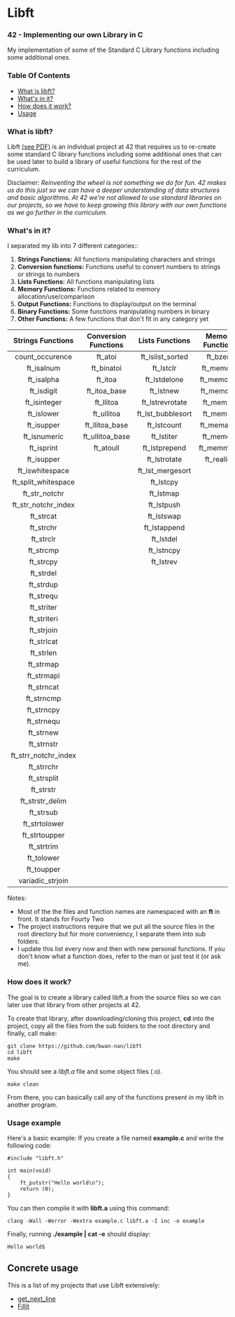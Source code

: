 # Libft

### 42 - Implementing our own Library in C

My implementation of some of the Standard C Library functions including some additional ones.

### Table Of Contents
* [What is libft?](#what-is-libft)
* [What's in it?](#whats-in-it)
* [How does it work?](#how-does-it-work)
* [Usage](#usage-example)

### What is libft?
Libft [(see PDF)][1] is an individual project at 42 that requires us to re-create some standard C library functions including some additional ones that can be used later to build a library of useful functions for the rest of the curriculum.

Disclaimer: *Reinventing the wheel is not something we do for fun. 42 makes us do this just so we can have a deeper understanding of data structures and basic algorithms. At 42 we're not allowed to use standard libraries on our projects, so we have to keep growing this library with our own functions as we go further in the curriculum.*

### What's in it?

I separated my lib into 7 different categories::

1.  **Strings Functions:** All functions manipulating characters and strings
2.  **Conversion functions:** Functions useful to convert numbers to strings or strings to numbers
3.  **Lists Functions:** All functions manipulating lists
4.  **Memory Functions:** Functions related to memory allocation/use/comparison
5.  **Output Functions:** Functions to display/output on the terminal
6.  **Binary Functions:** Some functions manipulating numbers in binary
7.  **Other Functions:** A few functions that don't fit in any category yet

Strings Functions   | Conversion Functions |  Lists Functions  | Memory Functions | Output Functions | Binary Functions  | Other Func  |
:-----------------: | :------------------: | :---------------: | :--------------: | :--------------: | :---------------: | :----------------:|
count_occurence	    | ft_atoi	 	   | ft_islist_sorted  | ft_bzero	  | ft_printf	     | get_bits          | ft_max            |
ft_isalnum	    | ft_binatoi	   | ft_lstclr	       | ft_memcpy        | ft_putchar	     | print_bits        | ft_power          |
ft_isalpha	    | ft_itoa		   | ft_lstdelone      | ft_memccpy       | ft_putendl	     | swap_bits         | ft_recursive_power|
ft_isdigit	    | ft_itoa_base	   | ft_lstnew	       | ft_memcmp        | ft_putnbr	     | ft_show_tab       |
ft_isinteger	    | ft_llitoa		   | ft_lstrevrotate   | ft_memdel        | ft_putstr_fd     | ft_sqrt		 |
ft_islower	    | ft_ullitoa 	   | ft_lst_bubblesort | ft_memset        | ft_putnbrendl    | get_next_line	 |
ft_isupper	    | ft_llitoa_base	   | ft_lstcount       | ft_memalloc      | ft_putchar_fd    | sort_int_tab	 |
ft_isnumeric	    | ft_ullitoa_base      | ft_lstiter	       | ft_memchr        | ft_putendl_fd    |
ft_isprint	    | ft_atoull		   | ft_lstprepend     | ft_memmove       | ft_putnbr_f	     |
ft_isupper	    |			   | ft_lstrotate      | ft_realloc       | ft_putstr	     |
ft_iswhitespace	    |			   | ft_lst_mergesort  |		  |		     |
ft_split_whitespace |			   | ft_lstcpy	       |		  |		     |
ft_str_notchr	    |			   | ft_lstmap	       |		  |		     |
ft_str_notchr_index |			   | ft_lstpush	       |		  |		     |
ft_strcat   	    |		  	   | ft_lstswap	       |	          |		     |
ft_strchr	    |	                   | ft_lstappend      |	          |		     |
ft_strclr	    |		  	   | ft_lstdel	       |	          |		     |
ft_strcmp	    |			   | ft_lstncpy	       |	          |		     |
ft_strcpy	    |			   | ft_lstrev	       |	          |		     |
ft_strdel	    |		 	   |		       |	          |		     |
ft_strdup	    |			   |		       |	          |		     |
ft_strequ	    |			   |		       |	          |		     |
ft_striter	    |			   |		       |	          |		     |
ft_striteri	    |			   |		       |	          |		     |
ft_strjoin	    |			   |		       |	          |		     |
ft_strlcat	    |			   |		       |	          |		     |
ft_strlen	    |			   |		       |	          |		     |
ft_strmap	    |			   |		       |	          |		     |
ft_strmapi	    |			   |		       |	          |	 	     |
ft_strncat	    |			   |		       |	          |		     |
ft_strncmp	    |			   |		       |                  |		     |
ft_strncpy	    |			   |		       |	          |		     |
ft_strnequ	    |			   |		       |  	          |		     |
ft_strnew	    |			   |		       |  	          |		     |
ft_strnstr	    |			   |		       |	          |		     |
ft_strr_notchr_index|			   |		       |	          |		     |
ft_strrchr	    |			   |		       |	          |		     |
ft_strsplit	    |			   |		       |	          |		     |
ft_strstr  	    |			   |		       |	          |		     |
ft_strstr_delim     |			   |		       |	          |		     |
ft_strsub	    |			   |		       |	          |		     |
ft_strtolower       |			   |		       |	          |		     |
ft_strtoupper	    |			   |		       |	          |		     |
ft_strtrim	    |			   |		       |	          |		     |
ft_tolower	    |			   |		       |	          |		     |
ft_toupper	    |			   |		       |	          |		     |
variadic_strjoin    |			   |		       |	          |		     |

Notes:

- Most of the the files and function names are namespaced with an **ft** in front. It stands for Fourty Two
- The project instructions require that we put all the source files in the root directory but for more conveniency, I separate them into sub folders.
- I update this list every now and then with new personal functions. If you don't know what a function does, refer to the man or just test it (or ask me).

### How does it work?

The goal is to create a library called libft.a from the source files so we can later use that library from other projects at 42.

To create that library, after downloading/cloning this project, **cd** into the project, copy all the files from the sub folders to the root directory and finally, call make:

	git clone https://github.com/bwan-nan/libft
	cd libft
	make

You should see a *libft.a* file and some object files (.o).

    make clean

From there, you can basically call any of the functions present in my libft in another program.

### Usage example 

Here's a basic example:
If you create a file named **example.c** and write the following code:

	#include "libft.h"
	
	int main(void)
	{
		ft_putstr("Hello world\n");
		return (0);
	}

You can then compile it with **libft.a** using this command:

	clang -Wall -Werror -Wextra example.c libft.a -I inc -o example

Finally, running **./example | cat -e** should display:
	
	Hello world$

## Concrete usage

This is a list of my projects that use Libft extensively:

* [get_next_line](https://github.com/bwan-nan/get_next_line)
* [Fillit](https://github.com/bwan-nan/Fillit)



[1]: https://github.com/bwan-nan/libft/blob/master/libft.en.pdf "Libft PDF"
